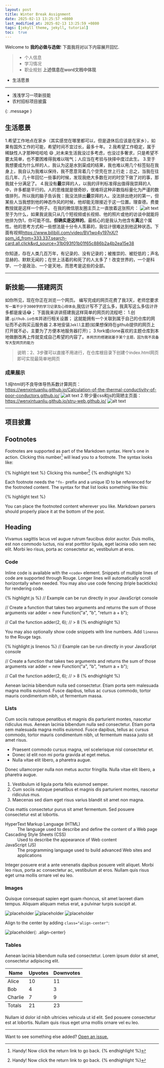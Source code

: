 ```yaml
---
layout: post
title: Winter Break Assignment
date: 2025-02-13 13:25:57 +0800
last_modified_at: 2025-02-13 13:25:59 +0800
tags: [jekyll theme, jekyll, tutorial]
toc:  true
---
```

Welcome to **我的必做与选做**! 下面我将对以下内容展开回忆.
>- 个人信息
>- 学习情况
>- 职业规划
>**上述信息在word文档中体现**
- 生活愿景
--------
- 浅浅学习一项新技能
- 农村招标项目披露

{: .message }

## 生活愿景
  1.希望工作地点在家乡（其实感觉在哪里都可以，但是退休后应该是在家乡），如果有国外工作的可能，希望时间不宜过长，最多十年。
  2.我希望工作稳定，属于稀缺性人才那种哈哈哈 :smile: ,对未来生活我没过多考虑，也没过多奢求，只是希望不要太简单，也不要困难得我难以喘气；人应当在考验与抉择中度过此生。
  3.至于我想要成为什么样的人，我认为这是水到渠成的结果，我也难以用几个标签贴在我身上，我自认为我难以保持，我不愿意背着几个空壳在世上行走；总之，当我在往后几年、几十年回忆一些事的时候，发现我绝大多数在对的时空下做了对的事，那我就十分满足了。
  4.我没有**最**崇拜的人，以我的评判标准得出值得我崇拜的人中，许多都是平行的。人的思维就是很奇妙，很难将这种非数指标量化为严谨的数值排列，所以我的脑子告诉我：我没法排出**最**崇拜的人。没法排出绝对的第一，但某些人当我想到他的神态作风的时候，他却能无限接近于这一位置。理查德。费曼教授就是这样一个例子。
  在我的微信朋友圈主页上一直放着这张照片：
  ![alt text](f7aa1908fe233a44ad90dc48bf2b316.jpg)
  至于为什么，如果我说我只从几个短视频或长视频、他的照片或他的访谈中就能将他排为伪1，你可能不信。**但确实是这样的**。最核心的是我认为他含有**真**这个属性。他的思考方式和一些想法是十分令人羡慕的，我估计很难达到他这种状态。下面有视频<https://www.bilibili.com/video/BV1wo4y197nX/?spm_id_from=333.337.search-card.all.click&vd_source=31b093f01b01f65c886b2a4b2ea15e38>

你知道，存在人类几百万年，有记录的、没有记录的；被推崇的、被贬低的；声名显赫的、默默无闻的；在世上活着的和死了的人太多了！改变世界的，一个是科学、一个是政治、一个是天地，而思考是这些的全部。

------
## 新技能——搭建网页
如你所见，现在你正在浏览一个网页。
编写完成的网页花费了我3天，老师您要求`写一篇不少于3000字的学习记录及心得体会`,我估计写不了这么多，我真写这么多估计许多都是废话:joy:；
下面我来讲讲搭建我这样简单的网页的流程吧：
1.创建`.github.io仓库`并进行相关设置；
这就能拥有一个关联到属于自己的仓库的网址而不必购买云服务器
2.本地安装`Jekll`主题(如果想保持在github提供的网页上打开就不必，主要为了方便本地服务器打开)；
3.fork或clone喜欢的主题仓库到本地做删改再上传就变成自己希望的内容了。`本网页的搭建就基于某个主题，因为我不具备写大型网页的能力`
>说明：2、3步骤可以直接不用进行，在仓库根目录下创建个index.html网页即可实现最简单地网页
### 成果展示
1.纯html的不良导体导热系数计算网页：
 <https://wenxintuanliu.github.io/Calculation-of-the-thermal-conductivity-of-poor-conductors.github.io/>
 ![alt text](image.png)
 2.带少量css和js的简陋主页面：
 <https://wenxintuanliu.github.io/stru-web.github.io/>
 ![alt text](image-1.png)


----
## 项目披露

<!-- - **To bold text**, use `<strong>`.
- *To italicize text*, use `<em>`.
- <mark>To highlight</mark>, use `<mark>`.
- Abbreviations, like <abbr title="HyperText Markup Langage">HTML</abbr> should use `<abbr>`, with an optional `title` attribute for the full phrase.
- Citations, like <cite>&mdash; Mark Otto</cite>, should use `<cite>`.
- <del>Deleted</del> text should use `<del>` and <ins>inserted</ins> text should use `<ins>`.
- Superscript <sup>text</sup> uses `<sup>` and subscript <sub>text</sub> uses `<sub>`. -->

## Footnotes

Footnotes are supported as part of the Markdown syntax. Here's one in action. Clicking this number[^fn-sample_footnote] will lead you to a footnote. The syntax looks like:

{% highlight text %}
Clicking this number[^fn-sample_footnote]
{% endhighlight %}

Each footnote needs the `^fn-` prefix and a unique ID to be referenced for the footnoted content. The syntax for that list looks something like this:

{% highlight text %}
[^fn-sample_footnote]: Handy! Now click the return link to go back.
{% endhighlight %}

You can place the footnoted content wherever you like. Markdown parsers should properly place it at the bottom of the post.

## Heading

Vivamus sagittis lacus vel augue rutrum faucibus dolor auctor. Duis mollis, est non commodo luctus, nisi erat porttitor ligula, eget lacinia odio sem nec elit. Morbi leo risus, porta ac consectetur ac, vestibulum at eros.

### Code

Inline code is available with the `<code>` element. Snippets of multiple lines of code are supported through Rouge. Longer lines will automatically scroll horizontally when needed. You may also use code fencing (triple backticks) for rendering code.

{% highlight js %}
// Example can be run directly in your JavaScript console

// Create a function that takes two arguments and returns the sum of those arguments
var adder = new Function("a", "b", "return a + b");

// Call the function
adder(2, 6);
// > 8
{% endhighlight %}

You may also optionally show code snippets with line numbers. Add `linenos` to the Rouge tags.

{% highlight js linenos %}
// Example can be run directly in your JavaScript console

// Create a function that takes two arguments and returns the sum of those arguments
var adder = new Function("a", "b", "return a + b");

// Call the function
adder(2, 6);
// > 8
{% endhighlight %}

Aenean lacinia bibendum nulla sed consectetur. Etiam porta sem malesuada magna mollis euismod. Fusce dapibus, tellus ac cursus commodo, tortor mauris condimentum nibh, ut fermentum massa.

### Lists

Cum sociis natoque penatibus et magnis dis parturient montes, nascetur ridiculus mus. Aenean lacinia bibendum nulla sed consectetur. Etiam porta sem malesuada magna mollis euismod. Fusce dapibus, tellus ac cursus commodo, tortor mauris condimentum nibh, ut fermentum massa justo sit amet risus.

- Praesent commodo cursus magna, vel scelerisque nisl consectetur et.
- Donec id elit non mi porta gravida at eget metus.
- Nulla vitae elit libero, a pharetra augue.

Donec ullamcorper nulla non metus auctor fringilla. Nulla vitae elit libero, a pharetra augue.

1. Vestibulum id ligula porta felis euismod semper.
2. Cum sociis natoque penatibus et magnis dis parturient montes, nascetur ridiculus mus.
3. Maecenas sed diam eget risus varius blandit sit amet non magna.

Cras mattis consectetur purus sit amet fermentum. Sed posuere consectetur est at lobortis.

<dl>
  <dt>HyperText Markup Language (HTML)</dt>
  <dd>The language used to describe and define the content of a Web page</dd>

  <dt>Cascading Style Sheets (CSS)</dt>
  <dd>Used to describe the appearance of Web content</dd>

  <dt>JavaScript (JS)</dt>
  <dd>The programming language used to build advanced Web sites and applications</dd>
</dl>

Integer posuere erat a ante venenatis dapibus posuere velit aliquet. Morbi leo risus, porta ac consectetur ac, vestibulum at eros. Nullam quis risus eget urna mollis ornare vel eu leo.

### Images

Quisque consequat sapien eget quam rhoncus, sit amet laoreet diam tempus. Aliquam aliquam metus erat, a pulvinar turpis suscipit at.

![placeholder](http://placehold.it/800x400 "Large example image")
![placeholder](http://placehold.it/400x200 "Medium example image")
![placeholder](http://placehold.it/200x200 "Small example image")

Align to the center by adding `class="align-center"`:

![placeholder](http://placehold.it/400x200 "Medium example image"){: .align-center}

### Tables

Aenean lacinia bibendum nulla sed consectetur. Lorem ipsum dolor sit amet, consectetur adipiscing elit.

<table>
  <thead>
    <tr>
      <th>Name</th>
      <th>Upvotes</th>
      <th>Downvotes</th>
    </tr>
  </thead>
  <tfoot>
    <tr>
      <td>Totals</td>
      <td>21</td>
      <td>23</td>
    </tr>
  </tfoot>
  <tbody>
    <tr>
      <td>Alice</td>
      <td>10</td>
      <td>11</td>
    </tr>
    <tr>
      <td>Bob</td>
      <td>4</td>
      <td>3</td>
    </tr>
    <tr>
      <td>Charlie</td>
      <td>7</td>
      <td>9</td>
    </tr>
  </tbody>
</table>

Nullam id dolor id nibh ultricies vehicula ut id elit. Sed posuere consectetur est at lobortis. Nullam quis risus eget urna mollis ornare vel eu leo.

-----

Want to see something else added? <a href="https://github.com/vszhub/not-pure-poole/issues/new">Open an issue.</a>

[^fn-sample_footnote]: Handy! Now click the return link to go back.
